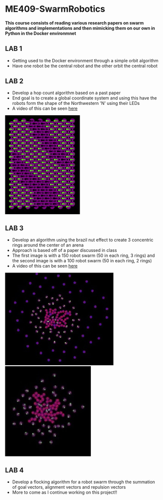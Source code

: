 # ME409-SwarmRobotics
#### This course consists of reading various research papers on swarm algorithms and implementations and then mimicking them on our own in Python in the Docker environmnet

## LAB 1
* Getting used to the Docker environment through a simple orbit algorithm
* Have one robot be the central robot and the other orbit the central robot

## LAB 2
* Develop a hop count algorithm based on a past paper
* End goal is to create a global coordinate system and using this have the robots form the shape of the Northwestern 'N' using their LEDs
* A video of this can be seen [here](https://www.youtube.com/watch?v=K2DWJeIYEho)

![Smoothed N](https://github.com/S-odland/ME409-SwarmRobotics/blob/main/Lab2/N_standard.jpg)

## LAB 3
* Develop an algorithm using the brazil nut effect to create 3 concentric rings around the center of an arena
* Approach is based off of a paper discussed in class
* The first image is with a 150 robot swarm (50 in each ring, 3 rings) and the second image is with a 100 robot swarm (50 in each ring, 2 rings)
* A video of this can be seen [here](https://www.youtube.com/watch?v=9ruEczgLMNE)

![150 Robot Swarm](https://github.com/S-odland/ME409-SwarmRobotics/blob/main/Lab3/150swarm.jpg)
![100 Robot Swarm](https://github.com/S-odland/ME409-SwarmRobotics/blob/main/Lab3/100brazil.jpg)

## LAB 4
* Develop a flocking algorithm for a robot swarm through the summation of goal vectors, alignment vectors and repulsion vectors
* More to come as I continue working on this project!!


